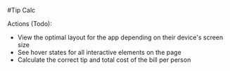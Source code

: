 #Tip Calc

Actions (Todo):

- View the optimal layout for the app depending on their device's screen size
- See hover states for all interactive elements on the page
- Calculate the correct tip and total cost of the bill per person